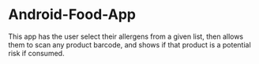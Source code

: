 # Android-Food-App
This app has the user select their allergens from a given list, then allows them to scan any product barcode, and shows if that product is a potential risk if consumed.
